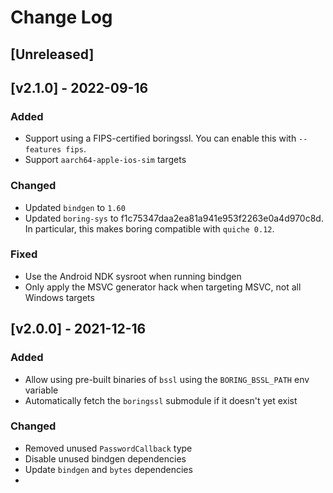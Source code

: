 # Change Log

## [Unreleased]

## [v2.1.0] - 2022-09-16

### Added

* Support using a FIPS-certified boringssl. You can enable this with `--features fips`.
* Support `aarch64-apple-ios-sim` targets

### Changed

* Updated `bindgen` to `1.60`
* Updated `boring-sys` to f1c75347daa2ea81a941e953f2263e0a4d970c8d. In particular, this makes boring compatible with `quiche 0.12`.

### Fixed

* Use the Android NDK sysroot when running bindgen
* Only apply the MSVC generator hack when targeting MSVC, not all Windows targets

## [v2.0.0] - 2021-12-16

### Added

* Allow using pre-built binaries of `bssl` using the `BORING_BSSL_PATH` env variable
* Automatically fetch the `boringssl` submodule if it doesn't yet exist

### Changed

* Removed unused `PasswordCallback` type
* Disable unused bindgen dependencies
* Update `bindgen` and `bytes` dependencies
* 